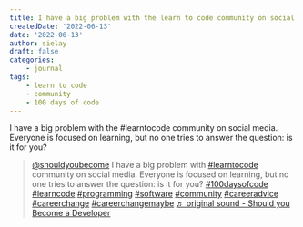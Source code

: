 ```yaml
---
title: I have a big problem with the learn to code community on social media
createdDate: '2022-06-13'
date: '2022-06-13'
author: sielay
draft: false
categories:
    - journal
tags:
    - learn to code
    - community
    - 100 days of code
---
```


 I have a big problem with the #learntocode community on social media. Everyone is focused on learning, but no one tries to answer the question: is it for you?

<blockquote class="tiktok-embed" cite="https://www.tiktok.com/@shouldyoubecome/video/7108692726647983365" data-video-id="7108692726647983365" style="max-width: 605px;min-width: 325px;" > <section> <a target="_blank" title="@shouldyoubecome" href="https://www.tiktok.com/@shouldyoubecome">@shouldyoubecome</a> I have a big problem with <a title="learntocode" target="_blank" href="https://www.tiktok.com/tag/learntocode">#learntocode</a> community on social media. Everyone is focused on learning, but no one tries to answer the question: is it for you? <a title="100daysofcode" target="_blank" href="https://www.tiktok.com/tag/100daysofcode">#100daysofcode</a> <a title="learncode" target="_blank" href="https://www.tiktok.com/tag/learncode">#learncode</a> <a title="programming" target="_blank" href="https://www.tiktok.com/tag/programming">#programming</a> <a title="software" target="_blank" href="https://www.tiktok.com/tag/software">#software</a> <a title="community" target="_blank" href="https://www.tiktok.com/tag/community">#community</a> <a title="careeradvice" target="_blank" href="https://www.tiktok.com/tag/careeradvice">#careeradvice</a> <a title="careerchange" target="_blank" href="https://www.tiktok.com/tag/careerchange">#careerchange</a> <a title="careerchangemaybe" target="_blank" href="https://www.tiktok.com/tag/careerchangemaybe">#careerchangemaybe</a> <a target="_blank" title="♬ original sound - Should you Become a Developer" href="https://www.tiktok.com/music/original-sound-7108692756440091398">♬ original sound - Should you Become a Developer</a> </section> </blockquote> <script async src="https://www.tiktok.com/embed.js"></script>